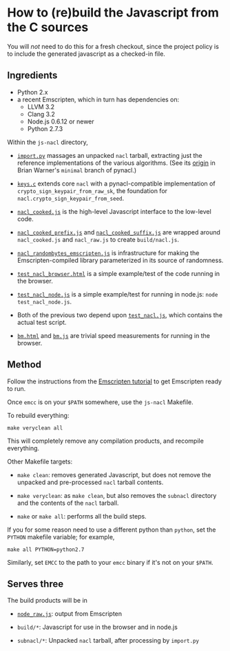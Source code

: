 # How to (re)build the Javascript from the C sources

You will *not* need to do this for a fresh checkout, since the project
policy is to include the generated javascript as a checked-in file.

## Ingredients

 - Python 2.x
 - a recent Emscripten, which in turn has dependencies on:
    - LLVM 3.2
    - Clang 3.2
    - Node.js 0.6.12 or newer
    - Python 2.7.3

Within the `js-nacl` directory,

 - [`import.py`](import.py) massages an unpacked `nacl` tarball,
   extracting just the reference implementations of the various
   algorithms. (See its
   [origin](https://github.com/warner/pynacl/blob/minimal/import.py)
   in Brian Warner's `minimal` branch of pynacl.)

 - [`keys.c`](keys.c) extends core `nacl` with a pynacl-compatible
   implementation of `crypto_sign_keypair_from_raw_sk`, the foundation
   for `nacl.crypto_sign_keypair_from_seed`.

 - [`nacl_cooked.js`](nacl_cooked.js) is the high-level Javascript
   interface to the low-level code.

 - [`nacl_cooked_prefix.js`](nacl_cooked_prefix.js) and
   [`nacl_cooked_suffix.js`](nacl_cooked_suffix.js) are wrapped
   around `nacl_cooked.js` and `nacl_raw.js` to create
   `build/nacl.js`.

 - [`nacl_randombytes_emscripten.js`](nacl_randombytes_emscripten.js) is
   infrastructure for making the Emscripten-compiled library
   parameterized in its source of randomness.

 - [`test_nacl_browser.html`](test_nacl_browser.html) is a simple
   example/test of the code running in the browser.

 - [`test_nacl_node.js`](test_nacl_node.js) is a simple example/test
   for running in node.js: `node test_nacl_node.js`.

 - Both of the previous two depend upon
   [`test_nacl.js`](test_nacl.js), which contains the actual test
   script.

 - [`bm.html`](bm.html) and [`bm.js`](bm.js) are trivial speed
   measurements for running in the browser.

## Method

Follow the instructions from the [Emscripten
tutorial](http://emscripten.org/Tutorial) to get Emscripten ready to
run.

Once `emcc` is on your `$PATH` somewhere, use the `js-nacl` Makefile.

To rebuild everything:

    make veryclean all

This will completely remove any compilation products, and recompile
everything.

Other Makefile targets:

 - `make clean`: removes generated Javascript, but does not remove the
   unpacked and pre-processed `nacl` tarball contents.

 - `make veryclean`: as `make clean`, but also removes the `subnacl`
   directory and the contents of the `nacl` tarball.

 - `make` or `make all`: performs all the build steps.

If you for some reason need to use a different python than `python`,
set the `PYTHON` makefile variable; for example,

    make all PYTHON=python2.7

Similarly, set `EMCC` to the path to your `emcc` binary if it's not on
your `$PATH`.

## Serves three

The build products will be in

 - [`node_raw.js`](node_raw.js): output from Emscripten

 - `build/*`: Javascript for use in the browser and in node.js

 - `subnacl/*`: Unpacked `nacl` tarball, after processing by `import.py`
